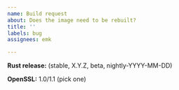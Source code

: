 ```yaml
---
name: Build request
about: Does the image need to be rebuilt?
title: ''
labels: bug
assignees: emk

---
```


**Rust release:** (stable, X.Y.Z, beta, nightly-YYYY-MM-DD)

**OpenSSL:** 1.0/1.1 (pick one)
